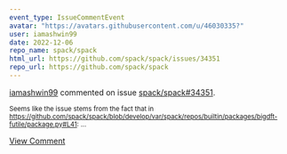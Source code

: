 ```yaml
---
event_type: IssueCommentEvent
avatar: "https://avatars.githubusercontent.com/u/46030335?"
user: iamashwin99
date: 2022-12-06
repo_name: spack/spack
html_url: https://github.com/spack/spack/issues/34351
repo_url: https://github.com/spack/spack
---
```


<a href='https://github.com/iamashwin99' target='_blank'>iamashwin99</a> commented on issue <a href='https://github.com/spack/spack/issues/34351' target='_blank'>spack/spack#34351</a>.

<small>Seems like the issue stems from the fact that in https://github.com/spack/spack/blob/develop/var/spack/repos/builtin/packages/bigdft-futile/package.py#L41:...</small>

<a href='https://github.com/spack/spack/issues/34351' target='_blank'>View Comment</a>